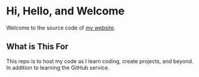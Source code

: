 # Hi, Hello, and Welcome
Welcome to the source code of [my website](http://febrero.info).

## What is This For
This repo is to host my code as I learn coding, create projects, and beyond. In addition to learning the GitHub service.